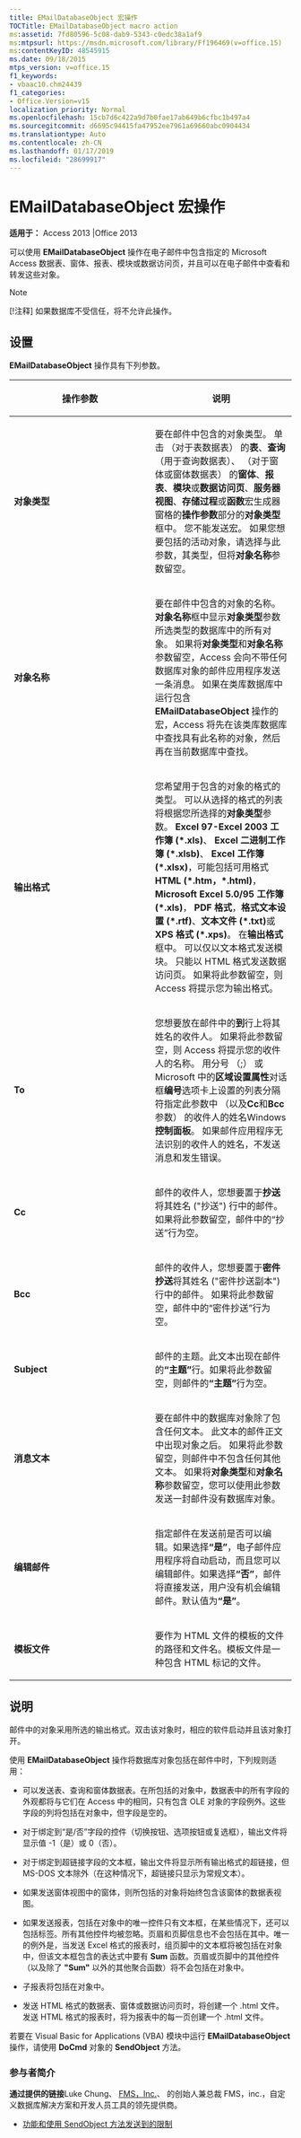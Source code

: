 ```yaml
---
title: EMailDatabaseObject 宏操作
TOCTitle: EMailDatabaseObject macro action
ms:assetid: 7fd80596-5c08-dab9-5343-c0edc38a1af9
ms:mtpsurl: https://msdn.microsoft.com/library/Ff196469(v=office.15)
ms:contentKeyID: 48545915
ms.date: 09/18/2015
mtps_version: v=office.15
f1_keywords:
- vbaac10.chm24439
f1_categories:
- Office.Version=v15
localization_priority: Normal
ms.openlocfilehash: 15cb7d6c422a9d7b0fae17ab649b6cfbc1b497a4
ms.sourcegitcommit: d6695c94415fa47952ee7961a69660abc0904434
ms.translationtype: Auto
ms.contentlocale: zh-CN
ms.lasthandoff: 01/17/2019
ms.locfileid: "28699917"
---
```

# <a name="emaildatabaseobject-macro-action"></a>EMailDatabaseObject 宏操作

**适用于：** Access 2013 |Office 2013

可以使用 **EMailDatabaseObject** 操作在电子邮件中包含指定的 Microsoft Access 数据表、窗体、报表、模块或数据访问页，并且可以在电子邮件中查看和转发这些对象。

> [!NOTE]
> [!注释] 如果数据库不受信任，将不允许此操作。 

## <a name="settings"></a>设置

**EMailDatabaseObject** 操作具有下列参数。

<table>
<colgroup>
<col style="width: 50%" />
<col style="width: 50%" />
</colgroup>
<thead>
<tr class="header">
<th><p>操作参数</p></th>
<th><p>说明</p></th>
</tr>
</thead>
<tbody>
<tr class="odd">
<td><p><strong>对象类型</strong></p></td>
<td><p>要在邮件中包含的对象类型。 单击 （对于表数据表） 的<strong>表</strong>、<strong>查询</strong>（用于查询数据表）、 （对于窗体或窗体数据表） 的<strong>窗体</strong>、<strong>报表</strong>、<strong>模块</strong>或<strong>数据访问页</strong>、<strong>服务器视图</strong>、<strong>存储过程</strong>或<strong>函数</strong>宏生成器窗格的<strong>操作参数</strong>部分的<strong>对象类型</strong>框中。 您不能发送宏。 如果您想要包括的活动对象，请选择与此参数，其类型，但将<strong>对象名称</strong>参数留空。</p></td>
</tr>
<tr class="even">
<td><p><strong>对象名称</strong></p></td>
<td><p>要在邮件中包含的对象的名称。 <strong>对象名称</strong>框中显示<strong>对象类型</strong>参数所选类型的数据库中的所有对象。 如果将<strong>对象类型</strong>和<strong>对象名称</strong>参数留空，Access 会向不带任何数据库对象的邮件应用程序发送一条消息。 如果在类库数据库中运行包含 <strong>EMailDatabaseObject</strong> 操作的宏，Access 将先在该类库数据库中查找具有此名称的对象，然后再在当前数据库中查找。</p></td>
</tr>
<tr class="odd">
<td><p><strong>输出格式</strong></p></td>
<td><p>您希望用于包含的对象的格式的类型。 可以从选择的格式的列表将根据您所选择的<strong>对象类型</strong>参数。 <strong>Excel 97-Excel 2003 工作簿 (*.xls)</strong>、 <strong>Excel 二进制工作簿 (*.xlsb)</strong>、 <strong>Excel 工作簿 (*.xlsx)</strong>，可能包括可用格式<strong>HTML (*.htm，*.html)</strong>， <strong>Microsoft Excel 5.0/95 工作簿 (*.xls)</strong>， <strong>PDF 格式</strong>，<strong>格式文本设置 (*.rtf)</strong>、<strong>文本文件 (*.txt)</strong>或<strong>XPS 格式 (*.xps)</strong>。 在<strong>输出格式</strong>框中。 可以仅以文本格式发送模块。 只能以 HTML 格式发送数据访问页。 如果将此参数留空，则 Access 将提示您为输出格式。</p></td>
</tr>
<tr class="even">
<td><p><strong>To</strong></p></td>
<td><p>您想要放在邮件中的<strong>到</strong>行上将其姓名的收件人。 如果将此参数留空，则 Access 将提示您的收件人的名称。 用分号 （;） 或 Microsoft 中的<strong>区域设置属性</strong>对话框<strong>编号</strong>选项卡上设置的列表分隔符指定此参数中 （以及<strong>Cc</strong>和<strong>Bcc</strong>参数） 的收件人的姓名Windows<strong>控制面板</strong>。 如果邮件应用程序无法识别的收件人的姓名，不发送消息和发生错误。</p></td>
</tr>
<tr class="odd">
<td><p><strong>Cc</strong></p></td>
<td><p>邮件的收件人，您想要置于<strong>抄送</strong>将其姓名 (&quot;抄送&quot;) 行中的邮件。 如果将此参数留空，邮件中的“抄送”<strong></strong>行为空。</p></td>
</tr>
<tr class="even">
<td><p><strong>Bcc</strong></p></td>
<td><p>邮件的收件人，您想要置于<strong>密件抄送</strong>将其姓名 (&quot;密件抄送副本&quot;) 行中的邮件。 如果将此参数留空，邮件中的“密件抄送”<strong></strong>行为空。</p></td>
</tr>
<tr class="odd">
<td><p><strong>Subject</strong></p></td>
<td><p>邮件的主题。此文本出现在邮件的<strong>“主题”</strong>行。如果将此参数留空，则邮件的<strong>“主题”</strong>行为空。</p></td>
</tr>
<tr class="even">
<td><p><strong>消息文本</strong></p></td>
<td><p>要在邮件中的数据库对象除了包含任何文本。 此文本的邮件正文中出现对象之后。 如果将此参数留空，则邮件中不包含任何其他文本。 如果将<strong>对象类型</strong>和<strong>对象名称</strong>参数留空，您可以使用此参数发送一封邮件没有数据库对象。</p></td>
</tr>
<tr class="odd">
<td><p><strong>编辑邮件</strong></p></td>
<td><p>指定邮件在发送前是否可以编辑。如果选择<strong>“是”</strong>，电子邮件应用程序将自动启动，而且您可以编辑邮件。如果选择<strong>“否”</strong>，邮件将直接发送，用户没有机会编辑邮件。默认值为<strong>“是”</strong>。</p></td>
</tr>
<tr class="even">
<td><p><strong>模板文件</strong></p></td>
<td><p>要作为 HTML 文件的模板的文件的路径和文件名。模板文件是一种包含 HTML 标记的文件。</p></td>
</tr>
</tbody>
</table>


## <a name="remarks"></a>说明

邮件中的对象采用所选的输出格式。双击该对象时，相应的软件启动并且该对象打开。

使用 **EMailDatabaseObject** 操作将数据库对象包括在邮件中时，下列规则适用：

- 可以发送表、查询和窗体数据表。在所包括的对象中，数据表中的所有字段的外观都将与它们在 Access 中的相同，只有包含 OLE 对象的字段例外。这些字段的列将包括在对象中，但字段是空的。

- 对于绑定到“是/否”字段的控件（切换按钮、选项按钮或复选框），输出文件将显示值 -1（是）或 0（否）。

- 对于绑定到超链接字段的文本框，输出文件将显示所有输出格式的超链接，但 MS-DOS 文本除外（在这种情况下，超链接只显示为常规文本）。

- 如果发送窗体视图中的窗体，则所包括的对象将始终包含该窗体的数据表视图。

- 如果发送报表，包括在对象中的唯一控件只有文本框，在某些情况下，还可以包括标签。所有其他控件均被忽略。页眉和页脚信息也不会包括在其中。唯一的例外是，当发送 Excel 格式的报表时，组页脚中的文本框将被包括在对象中，但该文本框包含的表达式中要有 **Sum** 函数。页眉或页脚中的其他控件（以及除了 **"Sum"** 以外的其他聚合函数）将不会包括在对象中。

- 子报表将包括在对象中。

- 发送 HTML 格式的数据表、窗体或数据访问页时，将创建一个 .html 文件。发送 HTML 格式的报表时，将为报表中的每一页创建一个 .html 文件。

若要在 Visual Basic for Applications (VBA) 模块中运行 **EMailDatabaseObject** 操作，请使用 **DoCmd** 对象的 **SendObject** 方法。

### <a name="about-the-contributor"></a>参与者简介

**通过提供的链接**Luke Chung、 [FMS，Inc.](https://www.fmsinc.com/)、 的创始人兼总裁 FMS，inc.，自定义数据库解决方案和开发人员工具的领先提供商。

- [功能和使用 SendObject 方法发送到的限制](https://www.fmsinc.com/microsoftaccess/email/sendobject.html)





